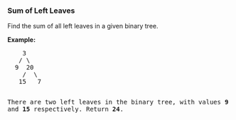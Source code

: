 <h3>  Sum of Left Leaves </h3>
<div><p>Find the sum of all left leaves in a given binary tree.</p>

<p><b>Example:</b>
</p><pre>    3
   / \
  9  20
    /  \
   15   7

There are two left leaves in the binary tree, with values <b>9</b> and <b>15</b> respectively. Return <b>24</b>.
</pre>
<p></p></div>